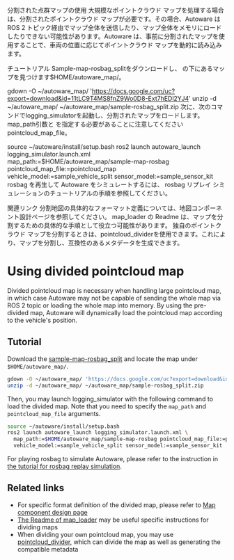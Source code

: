 分割された点群マップの使用
大規模なポイントクラウド マップを処理する場合は、分割されたポイントクラウド マップが必要です。その場合、Autoware は ROS 2 トピック経由でマップ全体を送信したり、マップ全体をメモリにロードしたりできない可能性があります。Autoware は、事前に分割されたマップを使用することで、車両の位置に応じてポイントクラウド マップを動的に読み込みます。

チュートリアル
Sample-map-rosbag_splitをダウンロードし、 の下にあるマップを見つけます$HOME/autoware_map/。

gdown -O ~/autoware_map/ 'https://docs.google.com/uc?export=download&id=11tLC9T4MS8fnZ9Wo0D8-Ext7hEDl2YJ4'
unzip -d ~/autoware_map/ ~/autoware_map/sample-rosbag_split.zip
次に、次のコマンドでlogging_simulatorを起動し、分割されたマップをロードします。map_path引数と を指定する必要があることに注意してくださいpointcloud_map_file。

source ~/autoware/install/setup.bash
ros2 launch autoware_launch logging_simulator.launch.xml \
  map_path:=$HOME/autoware_map/sample-map-rosbag pointcloud_map_file:=pointcloud_map \
  vehicle_model:=sample_vehicle_split sensor_model:=sample_sensor_kit
rosbag を再生して Autoware をシミュレートするには、 rosbag リプレイ シミュレーションのチュートリアルの手順を参照してください。

関連リンク
分割地図の具体的なフォーマット定義については、地図コンポーネント設計ページを参照してください。
map_loader の Readme は、マップを分割するための具体的な手順として役立つ可能性があります。
独自のポイントクラウド マップを分割するときは、pointcloud_dividerを使用できます。これにより、マップを分割し、互換性のあるメタデータを生成できます。
# Using divided pointcloud map

Divided pointcloud map is necessary when handling large pointcloud map, in which case Autoware may not be capable of sending the whole map via ROS 2 topic or loading the whole map into memory. By using the pre-divided map, Autoware will dynamically load the pointcloud map according to the vehicle's position.

## Tutorial

Download the [sample-map-rosbag_split](https://docs.google.com/uc?export=download&id=11tLC9T4MS8fnZ9Wo0D8-Ext7hEDl2YJ4) and locate the map under `$HOME/autoware_map/`.

```bash
gdown -O ~/autoware_map/ 'https://docs.google.com/uc?export=download&id=11tLC9T4MS8fnZ9Wo0D8-Ext7hEDl2YJ4'
unzip -d ~/autoware_map/ ~/autoware_map/sample-rosbag_split.zip
```

Then, you may launch logging_simulator with the following command to load the divided map.
Note that you need to specify the `map_path` and `pointcloud_map_file` arguments.

```bash
source ~/autoware/install/setup.bash
ros2 launch autoware_launch logging_simulator.launch.xml \
  map_path:=$HOME/autoware_map/sample-map-rosbag pointcloud_map_file:=pointcloud_map \
  vehicle_model:=sample_vehicle_split sensor_model:=sample_sensor_kit
```

For playing rosbag to simulate Autoware, please refer to the instruction in [the tutorial for rosbag replay simulation](https://autowarefoundation.github.io/autoware-documentation/main/tutorials/ad-hoc-simulation/rosbag-replay-simulation/).

## Related links

- For specific format definition of the divided map, please refer to [Map component design page](https://autowarefoundation.github.io/autoware-documentation/main/design/autoware-architecture/map/)
- [The Readme of map_loader](https://github.com/autowarefoundation/autoware.universe/tree/main/map/map_loader) may be useful specific instructions for dividing maps
- When dividing your own pointcloud map, you may use [pointcloud_divider](https://github.com/MapIV/pointcloud_divider), which can divide the map as well as generating the compatible metadata
